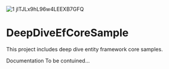 ![1 jITJLx9hL96w4LEEXB7GFQ](https://user-images.githubusercontent.com/47147484/94990812-78c78e80-0587-11eb-95a0-24540320e13e.png)

# DeepDiveEfCoreSample
This project includes deep dive entity framework core samples.

Documentation To be contuined...
